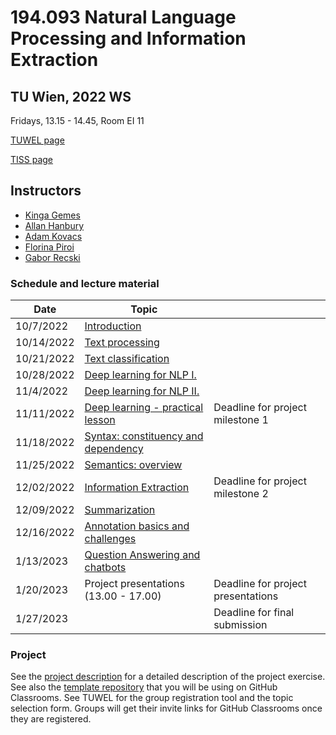 # 194.093 Natural Language Processing and Information Extraction 
## TU Wien, 2022 WS

Fridays, 13.15 - 14.45, Room EI 11

[TUWEL page](https://tuwel.tuwien.ac.at/course/view.php?id=51976)

[TISS page](https://tiss.tuwien.ac.at/course/courseDetails.xhtml?courseNr=194093&semester=2022W)

## Instructors

- [Kinga Gemes](https://tiss.tuwien.ac.at/person/341880.html)
- [Allan Hanbury](https://tiss.tuwien.ac.at/person/48222.html)
- [Adam Kovacs](https://tiss.tuwien.ac.at/person/341881.html)
- [Florina Piroi](https://tiss.tuwien.ac.at/person/239780.html)
- [Gabor Recski](https://tiss.tuwien.ac.at/person/336863.html)


### Schedule and lecture material

Date|Topic| |
----|-----|--|
10/7/2022 | [Introduction](lectures/00_Introduction) | |
10/14/2022 | [Text processing](lectures/01_Text_processing) | |
10/21/2022 | [Text classification](lectures/02_Text_classification) | |
10/28/2022 | [Deep learning for NLP I.](lectures/03_DL_NLP) | |
11/4/2022 |  [Deep learning for NLP II.](lectures/04_DL_NLP) | |
11/11/2022 | [Deep learning - practical lesson](lectures/05_DL_PR) | Deadline for project milestone 1|
11/18/2022 | [Syntax: constituency and dependency](lectures/06_Syntax) | |
11/25/2022 | [Semantics: overview](lectures/07_Semantics) | |
12/02/2022 | [Information Extraction](lectures/08_Information_extraction) | Deadline for project milestone 2|
12/09/2022 | [Summarization](lectures/09_Summarization) | |
12/16/2022 | [Annotation basics and challenges](lectures/10_Annotation) | |
1/13/2023 | [Question Answering and chatbots](lectures/11_QA_chatbots) | |
1/20/2023 | Project presentations (13.00 - 17.00) | Deadline for project presentations |
1/27/2023 | | Deadline for final submission |


### Project
See the [project description](project/NLP_IE_2022WS_Exercise.pdf) for a detailed
description of the project exercise. See also the [template
repository](https://github.com/tuw-nlp-ie/project-2022WS) that you will be using on
GitHub Classrooms. See TUWEL for the group registration tool and the topic selection
form. Groups will get their invite links for GitHub Classrooms once they are registered.

